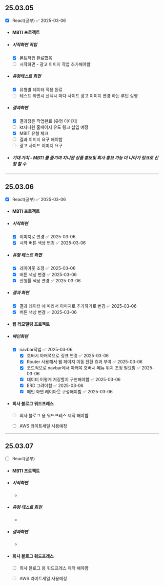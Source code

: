 ## 25.03.05
- [x] React(공부) ✅ 2025-03-06
- #### MBTI 프로젝트
- ##### 시작화면 작업
	- [x] 폰트작업 완료했음
	- [ ] 시작화면 - 광고 이미지 작업 추가해야함 
- ##### 유형테스트 화면 
	- [x] 유형별 데이터 적용 완료 
	- [ ] 테스트 화면시 선택시 마다 사이드 광고 이미지 변경 하는 루틴 실행
- ##### 결과화면
	- [x] 결과창은 작업완료 (유형 이미지)
	- [ ] kt지니원 홈페이지 유도 링크 삽입 예정
	- [x] MBIT 유형 체크 
	- [ ] 결과 이미지 요구 해야함
	- [ ] 광고 사이드 이미지 요구
- ##### 기대 가치 - MBTI 를 즐기며 지니원 상품 홍보및 회사 홍보 가능 더 나아가 링크로 신청 할 수 
---
## 25.03.06
- [x] React(공부) ✅ 2025-03-06
- #### MBTI 프로젝트
- ##### 시작화면
	- [x] 이미지로 변경 ✅ 2025-03-06
	- [x] 시작 버튼 색상 변경 ✅ 2025-03-06
- ##### 유형 테스트 화면
	- [x] 레이아웃 조정 ✅ 2025-03-06
	- [x] 버튼 색상 변경 ✅ 2025-03-06
	- [x] 진행률 색상 변경 ✅ 2025-03-06
- ##### 결과 화면
	- [x] 결과 데이터 에 따라서 이미지로 추가하기로 변경 ✅ 2025-03-06
	- [x] 버튼 색상 변경 ✅ 2025-03-06

- #### 웹 리모델링 프로젝트
- ##### 메인화면
	- [x] navbar작업 ✅ 2025-03-06
		- [x] 호버시 아래쪽으로 링크 변경 ✅ 2025-03-06
		- [x] Router 사용해서 웹 페이지 이동 전환 효과 부여 ✅ 2025-03-06
		- [x] 코드적으로 navbar에서 아래쪽 호버시 메뉴 위치 조정 필요함 ✅ 2025-03-06
		- [x] 데이터 어떻게 저장할지 구현해야함 ✅ 2025-03-06
		- [x] ERD 그려야함 ✅ 2025-03-06
		- [x] 메인 화면 레이아웃 구성해야함 ✅ 2025-03-06

- #### 회사 블로그 워드프레스
	- [ ] 회사 블로그 용 워드프레스 제작 해야함
	- [ ] AWS 라이트세일 사용예정


---
## 25.03.07
- [ ] React(공부)
- #### MBTI 프로젝트
- ##### 시작화면
	- 
- ##### 유형 테스트 화면
	- 
- ##### 결과화면
	- 

- #### 회사 블로그 워드프레스
	- [ ] 회사 블로그 용 워드프레스 제작 해야함
	- [ ] AWS 라이트세일 사용예정






